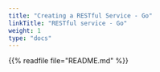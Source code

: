 ```yaml
---
title: "Creating a RESTful Service - Go"
linkTitle: "RESTful service - Go"
weight: 1
type: "docs"
---
```


{{% readfile file="README.md" %}}

